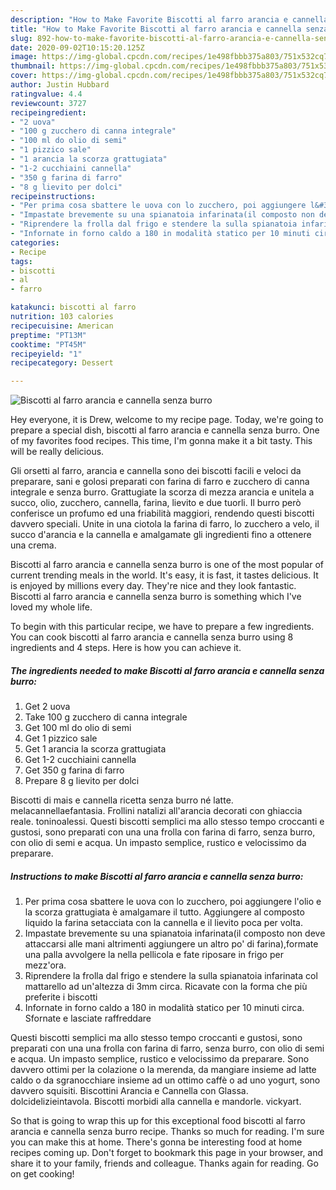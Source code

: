 ```yaml
---
description: "How to Make Favorite Biscotti al farro arancia e cannella senza burro"
title: "How to Make Favorite Biscotti al farro arancia e cannella senza burro"
slug: 892-how-to-make-favorite-biscotti-al-farro-arancia-e-cannella-senza-burro
date: 2020-09-02T10:15:20.125Z
image: https://img-global.cpcdn.com/recipes/1e498fbbb375a803/751x532cq70/biscotti-al-farro-arancia-e-cannella-senza-burro-recipe-main-photo.jpg
thumbnail: https://img-global.cpcdn.com/recipes/1e498fbbb375a803/751x532cq70/biscotti-al-farro-arancia-e-cannella-senza-burro-recipe-main-photo.jpg
cover: https://img-global.cpcdn.com/recipes/1e498fbbb375a803/751x532cq70/biscotti-al-farro-arancia-e-cannella-senza-burro-recipe-main-photo.jpg
author: Justin Hubbard
ratingvalue: 4.4
reviewcount: 3727
recipeingredient:
- "2 uova"
- "100 g zucchero di canna integrale"
- "100 ml do olio di semi"
- "1 pizzico sale"
- "1 arancia la scorza grattugiata"
- "1-2 cucchiaini cannella"
- "350 g farina di farro"
- "8 g lievito per dolci"
recipeinstructions:
- "Per prima cosa sbattere le uova con lo zucchero, poi aggiungere l&#39;olio e la scorza grattugiata è amalgamare il tutto. Aggiungere al composto liquido la farina setacciata con la cannella e il lievito poca per volta."
- "Impastate brevemente su una spianatoia infarinata(il composto non deve attaccarsi alle mani altrimenti aggiungere un altro po&#39; di farina),formate una palla avvolgere la nella pellicola e fate riposare in frigo per mezz&#39;ora."
- "Riprendere la frolla dal frigo e stendere la sulla spianatoia infarinata col mattarello ad un&#39;altezza di 3mm circa. Ricavate con la forma che più preferite i biscotti"
- "Infornate in forno caldo a 180 in modalità statico per 10 minuti circa. Sfornate e lasciate raffreddare"
categories:
- Recipe
tags:
- biscotti
- al
- farro

katakunci: biscotti al farro 
nutrition: 103 calories
recipecuisine: American
preptime: "PT13M"
cooktime: "PT45M"
recipeyield: "1"
recipecategory: Dessert

---
```



![Biscotti al farro arancia e cannella senza burro](https://img-global.cpcdn.com/recipes/1e498fbbb375a803/751x532cq70/biscotti-al-farro-arancia-e-cannella-senza-burro-recipe-main-photo.jpg)

Hey everyone, it is Drew, welcome to my recipe page. Today, we're going to prepare a special dish, biscotti al farro arancia e cannella senza burro. One of my favorites food recipes. This time, I'm gonna make it a bit tasty. This will be really delicious.

Gli orsetti al farro, arancia e cannella sono dei biscotti facili e veloci da preparare, sani e golosi preparati con farina di farro e zucchero di canna integrale e senza burro. Grattugiate la scorza di mezza arancia e unitela a succo, olio, zucchero, cannella, farina, lievito e due tuorli. Il burro però conferisce un profumo ed una friabilità maggiori, rendendo questi biscotti davvero speciali. Unite in una ciotola la farina di farro, lo zucchero a velo, il succo d&#39;arancia e la cannella e amalgamate gli ingredienti fino a ottenere una crema.

Biscotti al farro arancia e cannella senza burro is one of the most popular of current trending meals in the world. It's easy, it is fast, it tastes delicious. It is enjoyed by millions every day. They're nice and they look fantastic. Biscotti al farro arancia e cannella senza burro is something which I've loved my whole life.


To begin with this particular recipe, we have to prepare a few ingredients. You can cook biscotti al farro arancia e cannella senza burro using 8 ingredients and 4 steps. Here is how you can achieve it.

<!--inarticleads1-->

##### The ingredients needed to make Biscotti al farro arancia e cannella senza burro:

1. Get 2 uova
1. Take 100 g zucchero di canna integrale
1. Get 100 ml do olio di semi
1. Get 1 pizzico sale
1. Get 1 arancia la scorza grattugiata
1. Get 1-2 cucchiaini cannella
1. Get 350 g farina di farro
1. Prepare 8 g lievito per dolci


Biscotti di mais e cannella ricetta senza burro né latte. melacannellaefantasia. Frollini natalizi all&#39;arancia decorati con ghiaccia reale. toninoalessi. Questi biscotti semplici ma allo stesso tempo croccanti e gustosi, sono preparati con una una frolla con farina di farro, senza burro, con olio di semi e acqua. Un impasto semplice, rustico e velocissimo da preparare. 

<!--inarticleads2-->

##### Instructions to make Biscotti al farro arancia e cannella senza burro:

1. Per prima cosa sbattere le uova con lo zucchero, poi aggiungere l&#39;olio e la scorza grattugiata è amalgamare il tutto. Aggiungere al composto liquido la farina setacciata con la cannella e il lievito poca per volta.
1. Impastate brevemente su una spianatoia infarinata(il composto non deve attaccarsi alle mani altrimenti aggiungere un altro po&#39; di farina),formate una palla avvolgere la nella pellicola e fate riposare in frigo per mezz&#39;ora.
1. Riprendere la frolla dal frigo e stendere la sulla spianatoia infarinata col mattarello ad un&#39;altezza di 3mm circa. Ricavate con la forma che più preferite i biscotti
1. Infornate in forno caldo a 180 in modalità statico per 10 minuti circa. Sfornate e lasciate raffreddare


Questi biscotti semplici ma allo stesso tempo croccanti e gustosi, sono preparati con una una frolla con farina di farro, senza burro, con olio di semi e acqua. Un impasto semplice, rustico e velocissimo da preparare. Sono davvero ottimi per la colazione o la merenda, da mangiare insieme ad latte caldo o da sgranocchiare insieme ad un ottimo caffè o ad uno yogurt, sono davvero squisiti. Biscottini Arancia e Cannella con Glassa. dolcidelizieintavola. Biscotti morbidi alla cannella e mandorle. vickyart. 

So that is going to wrap this up for this exceptional food biscotti al farro arancia e cannella senza burro recipe. Thanks so much for reading. I'm sure you can make this at home. There's gonna be interesting food at home recipes coming up. Don't forget to bookmark this page in your browser, and share it to your family, friends and colleague. Thanks again for reading. Go on get cooking!
